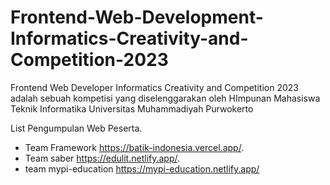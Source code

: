 # Frontend-Web-Development-Informatics-Creativity-and-Competition-2023
Frontend Web Developer Informatics Creativity and Competition 2023 adalah sebuah  kompetisi yang  diselenggarakan oleh HImpunan Mahasiswa Teknik Informatika Universitas Muhammadiyah Purwokerto

List Pengumpulan Web Peserta.
* Team Framework       https://batik-indonesia.vercel.app/.
* Team saber           https://edulit.netlify.app/.
* team mypi-education  https://mypi-education.netlify.app/
